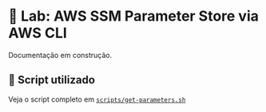 # 🔐 Lab: AWS SSM Parameter Store via AWS CLI
Documentação em construção.

## 📜 Script utilizado

Veja o script completo em [`scripts/get-parameters.sh`](scripts/get-parameters.sh)
